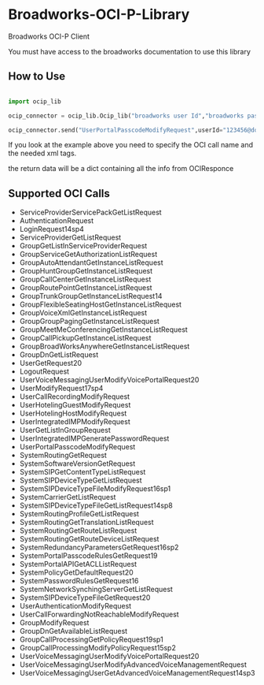 # Broadworks-OCI-P-Library
Broadworks OCI-P Client 

You must have access to the broadworks documentation to use this library 

## How to Use

```python

import ocip_lib

ocip_connector = ocip_lib.Ocip_lib("broadworks user Id","broadworks password","broadworks oci url")

ocip_connector.send("UserPortalPasscodeModifyRequest",userId="123456@domain.co.uk",newPasscode="123456")

```

If you look at the example above you need to specify the OCI call name and the needed xml tags.

the return data will be a dict containing all the info from OCIResponce 

## Supported OCI Calls 

- ServiceProviderServicePackGetListRequest
- AuthenticationRequest
- LoginRequest14sp4
- ServiceProviderGetListRequest
- GroupGetListInServiceProviderRequest
- GroupServiceGetAuthorizationListRequest
- GroupAutoAttendantGetInstanceListRequest
- GroupHuntGroupGetInstanceListRequest
- GroupCallCenterGetInstanceListRequest
- GroupRoutePointGetInstanceListRequest
- GroupTrunkGroupGetInstanceListRequest14
- GroupFlexibleSeatingHostGetInstanceListRequest
- GroupVoiceXmlGetInstanceListRequest
- GroupGroupPagingGetInstanceListRequest
- GroupMeetMeConferencingGetInstanceListRequest
- GroupCallPickupGetInstanceListRequest
- GroupBroadWorksAnywhereGetInstanceListRequest
- GroupDnGetListRequest
- UserGetRequest20
- LogoutRequest
- UserVoiceMessagingUserModifyVoicePortalRequest20
- UserModifyRequest17sp4
- UserCallRecordingModifyRequest
- UserHotelingGuestModifyRequest
- UserHotelingHostModifyRequest
- UserIntegratedIMPModifyRequest
- UserGetListInGroupRequest
- UserIntegratedIMPGeneratePasswordRequest
- UserPortalPasscodeModifyRequest
- SystemRoutingGetRequest
- SystemSoftwareVersionGetRequest
- SystemSIPGetContentTypeListRequest
- SystemSIPDeviceTypeGetListRequest
- SystemSIPDeviceTypeFileModifyRequest16sp1
- SystemCarrierGetListRequest
- SystemSIPDeviceTypeFileGetListRequest14sp8
- SystemRoutingProfileGetListRequest
- SystemRoutingGetTranslationListRequest
- SystemRoutingGetRouteListRequest
- SystemRoutingGetRouteDeviceListRequest
- SystemRedundancyParametersGetRequest16sp2
- SystemPortalPasscodeRulesGetRequest19
- SystemPortalAPIGetACLListRequest
- SystemPolicyGetDefaultRequest20
- SystemPasswordRulesGetRequest16
- SystemNetworkSynchingServerGetListRequest
- SystemSIPDeviceTypeFileGetRequest20
- UserAuthenticationModifyRequest
- UserCallForwardingNotReachableModifyRequest
- GroupModifyRequest
- GroupDnGetAvailableListRequest
- GroupCallProcessingGetPolicyRequest19sp1
- GroupCallProcessingModifyPolicyRequest15sp2
- UserVoiceMessagingUserModifyVoicePortalRequest20
- UserVoiceMessagingUserModifyAdvancedVoiceManagementRequest
- UserVoiceMessagingUserGetAdvancedVoiceManagementRequest14sp3